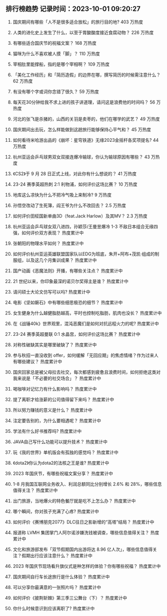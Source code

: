 
## 排行榜趋势 记录时间：2023-10-01 09:20:27
  
  1. 国庆期间有哪些「人不是很多适合放松」的旅行目的地? 403 万热度
    
  2. 人类的进化史上发生了什么，以至于胃酸酸度接近食腐动物？ 226 万热度
    
  3. 有哪些适合国庆节的祝福文案？ 168 万热度
    
  4. 猫咪为什么不喜欢被人摸「脚」？ 110 万热度
    
  5. 宰相肚里能撑船，指的是哪个宰相啊？ 109 万热度
    
  6. 「美化工作经历」和「简历造假」的边界在哪，撰写简历的时候需注意什么？ 62 万热度
    
  7. 有没有哪个字或词你念错了很久？ 59 万热度
    
  8. 每天花30分钟给我不求上进的孩子讲道理，请问这是浪费他的时间吗？ 56 万热度
    
  9. 河北的张飞是杀猪的，山西的关羽是卖枣的，他们在哪学的武艺？ 49 万热度
    
  10. 国庆期间出去玩，怎么样能做到这趟旅行能够保持心平气和？ 45 万热度
    
  11. 如何看待米哈游出品的《崩坏：星穹铁道》无缘2023金摇杆各奖项提名? 44 万热度
    
  12. 杭州亚运会乒乓球男双女双接连爆冷输球，你认为输球原因有哪些？ 43 万热度
    
  13. 《CS2》于 9 月 28 日正式上线，对此你有什么想说的？ 41 万热度
    
  14. 23-24 赛季英超热刺 2:1 利物浦，如何评价这场比赛？ 10 万热度
    
  15. 地库这么凉快为什么不把冷气吸上来制冷? 9 万热度
    
  16. 孙悟空改动了生死簿，阎王爷为什么不改回去？ 2.5 万热度
    
  17. 如何评价田柾国新单曲3D（feat.Jack Harlow）及其MV？ 2.3 万热度
    
  18. 杭州亚运会乒乓球女双八进四，孙颖莎/王曼昱爆冷 1-3 不敌日本组合无缘四强，如何评价双方表现？ 热度累计中
    
  19. 张朝阳的物理水平如何？ 热度累计中
    
  20. 如何评价杭州亚运英雄联盟国家队以EDG为班底，朱开+阿布+茂凯·组成的制服组，以及这几个月集训成果？ 热度累计中
    
  21. 国产动画《恶魔法则》开播，有哪些关注点？ 热度累计中
    
  22. 21 世纪以来，你印象最深的诺贝尔奖得主是谁？ 热度累计中
    
  23. 请问硕士大论文仿写可以吗? 热度累计中
    
  24. 电影《坚如磐石》中有哪些细思极恐的细节？ 热度累计中
    
  25. 女生健身为什么越健脂肪越高，平时也控制吃脂肪，肌肉也没长？ 热度累计中
    
  26. 在《战锤40k》世界观里，混沌恶魔们是如何对抗远程火力的呢? 热度累计中
    
  27. 23-24 赛季英超曼联 0:1 水晶宫，如何评价这场比赛？ 热度累计中
    
  28. 对称性破缺其实是哪里破缺了？ 热度累计中
    
  29. 参与秋招一直没收到 offer，如何缓解「无回应期」的焦虑情绪？作为过来人有哪些建议？ 热度累计中
    
  30. 国庆回家总是被父母拉去社交，每次都感到疲惫且浪费时间，如何拒绝这类对我来说是「不必要的社交场合」？ 热度累计中
    
  31. 喝咖啡对记忆力有什么影响吗？ 热度累计中
    
  32. 提了离职才给涨薪的公司值得留下来吗？ 热度累计中
    
  33. 所以努力赚钱的意义是什么？ 热度累计中
    
  34. 注定要告别的，为什么要相遇呢？ 热度累计中
    
  35. 学法有什么好书推荐吗? 热度累计中
    
  36. JAVA自己写什么功能可以提升技术？ 热度累计中
    
  37. 玩《我的世界》单机版会有孤独的感觉吗？ 热度累计中
    
  38. 《dota2》你认为dota2的法核之王是谁? 热度累计中
    
  39. 2023 年国庆节，有哪些祝福文案分享？ 热度累计中
    
  40. 1-8 月我国互联网业务收入、利润总额同比分别增长 2.6% 和 28%，哪些信息值得关注？ 热度累计中
    
  41. 出门旅游，当地爆火的特色餐厅就是吃不上怎么办？ 热度累计中
    
  42. 哪个瞬间，你对孩子充满了心疼? 热度累计中
    
  43. 如何评价《赛博朋克2077》DLC往日之影新增的“高塔”结局？ 热度累计中
    
  44. 报道称 LVMH 集团掌门人阿尔诺涉嫌洗钱被调查，哪些信息值得关注？ 热度累计中
    
  45. 文化和旅游部发布「双节假期国内出游将达 8.96 亿人次」，哪些信息值得关注？假期出行应该注意什么？ 热度累计中
    
  46. 2023 年国庆节现场看升旗仪式是种怎样的体验？你有哪些祝福？ 热度累计中
    
  47. 国庆期间自行车长途旅行是什么体验？ 热度累计中
    
  48. 可以分享你最满意的一张照片吗？ 热度累计中
    
  49. 如何评价《披荆斩棘》第三季三公舞台（下）？ 热度累计中
    
  50. 你什么时候意识到应该离职了? 热度累计中
    